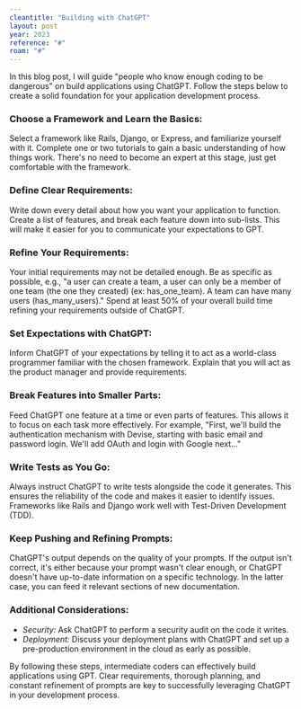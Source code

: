```yaml
---
cleantitle: "Building with ChatGPT"
layout: post
year: 2023
reference: "#"
roam: "#"
---
```


In this blog post, I will guide "people who know enough coding to be dangerous" on build applications using ChatGPT. Follow the steps below to create a solid foundation for your application development process.

### Choose a Framework and Learn the Basics:

Select a framework like Rails, Django, or Express, and familiarize yourself with it. Complete one or two tutorials to gain a basic understanding of how things work. There's no need to become an expert at this stage, just get comfortable with the framework.

### Define Clear Requirements:

Write down every detail about how you want your application to function. Create a list of features, and break each feature down into sub-lists. This will make it easier for you to communicate your expectations to GPT.

### Refine Your Requirements:

Your initial requirements may not be detailed enough. Be as specific as possible, e.g., "a user can create a team, a user can only be a member of one team (the one they created) (ex: has_one_team). A team can have many users (has_many_users)." Spend at least 50% of your overall build time refining your requirements outside of ChatGPT.

### Set Expectations with ChatGPT:

Inform ChatGPT of your expectations by telling it to act as a world-class programmer familiar with the chosen framework. Explain that you will act as the product manager and provide requirements.

### Break Features into Smaller Parts:

Feed ChatGPT one feature at a time or even parts of features. This allows it to focus on each task more effectively. For example, "First, we'll build the authentication mechanism with Devise, starting with basic email and password login. We'll add OAuth and login with Google next..."

### Write Tests as You Go:

Always instruct ChatGPT to write tests alongside the code it generates. This ensures the reliability of the code and makes it easier to identify issues. Frameworks like Rails and Django work well with Test-Driven Development (TDD).

### Keep Pushing and Refining Prompts:

ChatGPT's output depends on the quality of your prompts. If the output isn't correct, it's either because your prompt wasn't clear enough, or ChatGPT doesn't have up-to-date information on a specific technology. In the latter case, you can feed it relevant sections of new documentation.

### Additional Considerations:

- *Security:* Ask ChatGPT to perform a security audit on the code it writes.
- *Deployment:* Discuss your deployment plans with ChatGPT and set up a pre-production environment in the cloud as early as possible.

By following these steps, intermediate coders can effectively build applications using GPT. Clear requirements, thorough planning, and constant refinement of prompts are key to successfully leveraging ChatGPT in your development process.